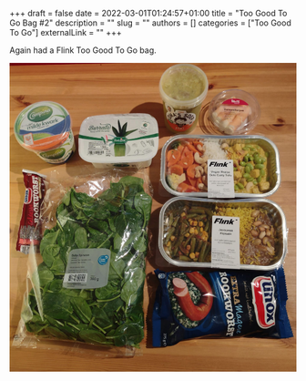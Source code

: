 +++ 
draft = false
date = 2022-03-01T01:24:57+01:00
title = "Too Good To Go Bag #2"
description = ""
slug = ""
authors = []
categories = ["Too Good To Go"]
externalLink = ""
+++

Again had a Flink Too Good To Go bag.

![Too Good To Go bag 2](/images/too-good-to-go-2.jpeg)
